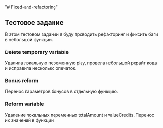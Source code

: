 "# Fixed-and-refactoring" 
## Тестовое задание

В этом тестовом задании я буду проводить рефакторинг и фиксить баги в небольшой функции. 
### Delete temporary variable
Удалила локальную переменную play,
провела небольшой рерайт кода и исправила несколько опечаток.

### Bonus reform
Перенос параметров бонусов в отдельную функцию.

### Reform variable
Удаление локальных переменных totalAmount и valueCredits. Перенос их значений в функции.